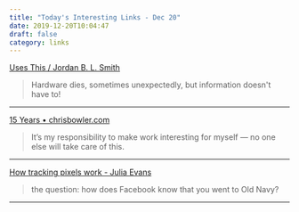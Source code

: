 ```yaml
---
title: "Today's Interesting Links - Dec 20"
date: 2019-12-20T10:04:47
draft: false
category: links
---
```


[Uses This / Jordan B. L. Smith](https://usesthis.com/interviews/jordan.b.l.smith/)

> Hardware dies, sometimes unexpectedly, but information doesn't have to!

---

[15 Years • chrisbowler.com](https://chrisbowler.com/journal/fifteen-years)

> It’s my responsibility to make work interesting for myself — no one else will take care of this.

---

[How tracking pixels work - Julia Evans](https://jvns.ca/blog/how-tracking-pixels-work/)

> the question: how does Facebook know that you went to Old Navy?

---